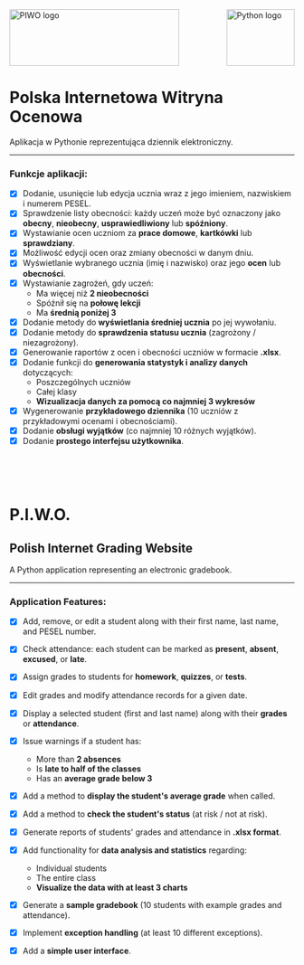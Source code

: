 
<img src=https://github.com/user-attachments/assets/9e6cc233-941e-47ed-98ea-074f58992e7c alt="PIWO logo" height=100 width=300>
<img src=https://github.com/user-attachments/assets/6538f1bd-eb44-4cb4-88a7-06adee6ebb27 alt="Python logo" height=100 width=120 align="right">

# Polska Internetowa Witryna Ocenowa


Aplikacja w Pythonie reprezentująca dziennik elektroniczny.

---

### Funkcje aplikacji:

- [x] Dodanie, usunięcie lub edycja ucznia wraz z jego imieniem, nazwiskiem i numerem PESEL.
- [x] Sprawdzenie listy obecności: każdy uczeń może być oznaczony jako **obecny**, **nieobecny**, **usprawiedliwiony** lub **spóźniony**.
- [x] Wystawianie ocen uczniom za **prace domowe**, **kartkówki** lub **sprawdziany**.
- [x] Możliwość edycji ocen oraz zmiany obecności w danym dniu.
- [x] Wyświetlanie wybranego ucznia (imię i nazwisko) oraz jego **ocen** lub **obecności**.
- [x] Wystawianie zagrożeń, gdy uczeń:
  - Ma więcej niż **2 nieobecności**
  - Spóźnił się na **połowę lekcji**
  - Ma **średnią poniżej 3**
- [x] Dodanie metody do **wyświetlania średniej ucznia** po jej wywołaniu.
- [x] Dodanie metody do **sprawdzenia statusu ucznia** (zagrożony / niezagrożony).
- [x] Generowanie raportów z ocen i obecności uczniów w formacie **.xlsx**.
- [x] Dodanie funkcji do **generowania statystyk i analizy danych** dotyczących:
  - Poszczególnych uczniów
  - Całej klasy
  - **Wizualizacja danych za pomocą co najmniej 3 wykresów**
- [x] Wygenerowanie **przykładowego dziennika** (10 uczniów z przykładowymi ocenami i obecnościami).
- [x] Dodanie **obsługi wyjątków** (co najmniej 10 różnych wyjątków).
- [x] Dodanie **prostego interfejsu użytkownika**.

<br><br><br>

# P.I.W.O.
## Polish Internet Grading Website

A Python application representing an electronic gradebook.

---

### Application Features:

- [x] Add, remove, or edit a student along with their first name, last name, and PESEL number.
- [x] Check attendance: each student can be marked as **present**, **absent**, **excused**, or **late**.
- [x] Assign grades to students for **homework**, **quizzes**, or **tests**.
- [x] Edit grades and modify attendance records for a given date.
- [x] Display a selected student (first and last name) along with their **grades** or **attendance**.
- [x] Issue warnings if a student has:
  - More than **2 absences**
  - Is **late to half of the classes**
  - Has an **average grade below 3**
- [x] Add a method to **display the student's average grade** when called.
- [x] Add a method to **check the student's status** (at risk / not at risk).
- [x] Generate reports of students' grades and attendance in **.xlsx format**.
- [x] Add functionality for **data analysis and statistics** regarding:
  - Individual students
  - The entire class
  - **Visualize the data with at least 3 charts**
- [x] Generate a **sample gradebook** (10 students with example grades and attendance).
- [x] Implement **exception handling** (at least 10 different exceptions).
- [x] Add a **simple user interface**.



